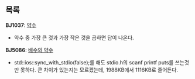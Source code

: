 목록
-----

**BJ1037**: [약수](https://www.acmicpc.net/problem/1037)
- 약수 중 가장 큰 것과 가장 작은 것을 곱하면 답이 나온다.

**BJ5086**: [배수와 약수](https://www.acmicpc.net/problem/5086)
- std::ios::sync_with_stdio(false);를 해도 stdio.h의 scanf printf puts를 쓰는것만 못하다. 큰 차이가 있는지는 모르겠는데, 1988KB에서 1116KB로 줄어든다.
